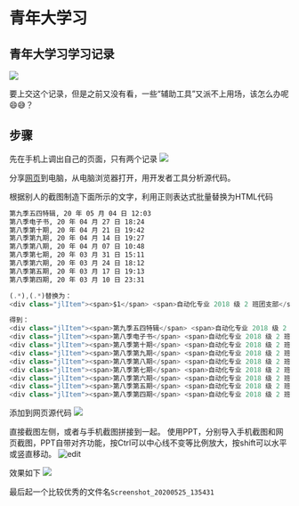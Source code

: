 # 青年大学习

## 青年大学习学习记录

![](assets/%E9%9D%92%E5%B9%B4%E5%A4%A7%E5%AD%A6%E4%B9%A0/2020-05-18-13-32-55.png)

要上交这个记录，但是之前又没有看，一些“辅助工具”又派不上用场，该怎么办呢😄😅？

## 步骤

先在手机上调出自己的页面，只有两个记录
![](assets/%E9%9D%92%E5%B9%B4%E5%A4%A7%E5%AD%A6%E4%B9%A0/2020-05-18-13-41-26.png)

分享[网页](http://qndxx.youth54.cn/SmartLA/lottery.w?method=queryPersonStudyRecord&openid=ohz9Mtz-NxQkvoYQyRo3bIUrtF4Q)到电脑，从电脑浏览器打开，用开发者工具分析源代码。

根据别人的截图制造下面所示的文字，利用正则表达式批量替换为HTML代码

```HTML
第九季五四特辑, 20 年 05 月 04 日 12:03
第八季电子书, 20 年 04 月 27 日 18:24
第八季第十期, 20 年 04 月 21 日 19:42
第八季第九期, 20 年 04 月 14 日 19:27
第八季第八期, 20 年 04 月 07 日 10:48
第八季第七期, 20 年 03 月 31 日 15:11
第八季第六期, 20 年 03 月 24 日 18:12
第八季第五期, 20 年 03 月 17 日 19:13
第八季第四期, 20 年 03 月 10 日 23:31
```

```js
(.*),(.*)替换为：
<div class="jlItem"><span>$1</span> <span>自动化专业 2018 级 2 班团支部</span> <span> $2</span></div>

得到：
<div class="jlItem"><span>第九季五四特辑</span> <span>自动化专业 2018 级 2 班团支部</span> <span>  20 年 05 月 04 日 12:03</span></div>
<div class="jlItem"><span>第八季电子书</span> <span>自动化专业 2018 级 2 班团支部</span> <span>  20 年 04 月 27 日 18:24</span></div>
<div class="jlItem"><span>第八季第十期</span> <span>自动化专业 2018 级 2 班团支部</span> <span>  20 年 04 月 21 日 19:42</span></div>
<div class="jlItem"><span>第八季第九期</span> <span>自动化专业 2018 级 2 班团支部</span> <span>  20 年 04 月 14 日 19:27</span></div>
<div class="jlItem"><span>第八季第八期</span> <span>自动化专业 2018 级 2 班团支部</span> <span>  20 年 04 月 07 日 10:48</span></div>
<div class="jlItem"><span>第八季第七期</span> <span>自动化专业 2018 级 2 班团支部</span> <span>  20 年 03 月 31 日 15:11</span></div>
<div class="jlItem"><span>第八季第六期</span> <span>自动化专业 2018 级 2 班团支部</span> <span>  20 年 03 月 24 日 18:12</span></div>
<div class="jlItem"><span>第八季第五期</span> <span>自动化专业 2018 级 2 班团支部</span> <span>  20 年 03 月 17 日 19:13</span></div>
<div class="jlItem"><span>第八季第四期</span> <span>自动化专业 2018 级 2 班团支部</span> <span>  20 年 03 月 10 日 23:31</span></div>
```

添加到网页源代码
![](assets/%E9%9D%92%E5%B9%B4%E5%A4%A7%E5%AD%A6%E4%B9%A0/2020-05-18-13-45-03.png)

直接截图左侧，或者与手机截图拼接到一起。
使用PPT，分别导入手机截图和网页截图，PPT自带对齐功能，按Ctrl可以中心线不变等比例放大，按shift可以水平或竖直移动。
![edit](assets/%E9%9D%92%E5%B9%B4%E5%A4%A7%E5%AD%A6%E4%B9%A0/2020-05-25-12-12-38.png)

效果如下
![](assets/%E9%9D%92%E5%B9%B4%E5%A4%A7%E5%AD%A6%E4%B9%A0/20200518.png)

最后起一个比较优秀的文件名`Screenshot_20200525_135431`
